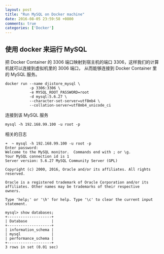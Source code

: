 ```yaml
---
layout: post
title: "Run MySQL on Docker machine"
date: 2016-08-05 23:59:58 +0800
comments: true
categories: ['Docker']
---
```


## 使用 docker 来运行 MySQL

把 Docker Container 的 3306 端口映射到宿主机的端口 3306，这样我们的计算机就可以连接到虚拟机里的 3006 端口，
从而能够连接到 Docker Container 里的 MySQL 服务。

```
docker run --name djistore_mysql \
           -p 3306:3306 \
           -e MYSQL_ROOT_PASSWORD=root
           -d mysql:5.6.27 \
           --character-set-server=utf8mb4 \
           --collation-server=utf8mb4_unicode_ci
```

连接到该 MySQL 服务

```
mysql -h 192.168.99.100 -u root -p
```

相关的日志

```
➜  ~ mysql -h 192.168.99.100 -u root -p
Enter password:
Welcome to the MySQL monitor.  Commands end with ; or \g.
Your MySQL connection id is 1
Server version: 5.6.27 MySQL Community Server (GPL)

Copyright (c) 2000, 2016, Oracle and/or its affiliates. All rights reserved.

Oracle is a registered trademark of Oracle Corporation and/or its
affiliates. Other names may be trademarks of their respective
owners.

Type 'help;' or '\h' for help. Type '\c' to clear the current input statement.

mysql> show databases;
+--------------------+
| Database           |
+--------------------+
| information_schema |
| mysql              |
| performance_schema |
+--------------------+
3 rows in set (0.01 sec)
```

